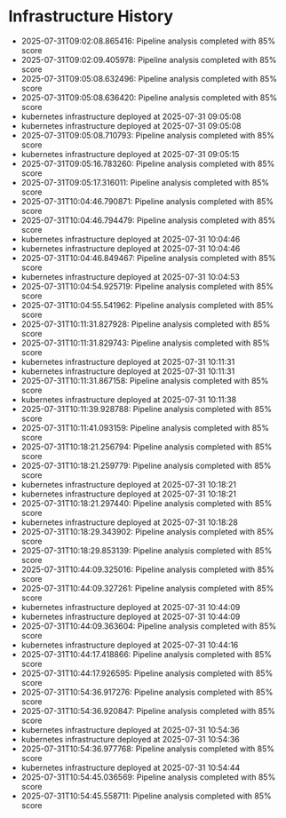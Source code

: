 # Infrastructure History

- 2025-07-31T09:02:08.865416: Pipeline analysis completed with 85% score
- 2025-07-31T09:02:09.405978: Pipeline analysis completed with 85% score
- 2025-07-31T09:05:08.632496: Pipeline analysis completed with 85% score
- 2025-07-31T09:05:08.636420: Pipeline analysis completed with 85% score
- kubernetes infrastructure deployed at 2025-07-31 09:05:08
- kubernetes infrastructure deployed at 2025-07-31 09:05:08
- 2025-07-31T09:05:08.710793: Pipeline analysis completed with 85% score
- kubernetes infrastructure deployed at 2025-07-31 09:05:15
- 2025-07-31T09:05:16.783260: Pipeline analysis completed with 85% score
- 2025-07-31T09:05:17.316011: Pipeline analysis completed with 85% score
- 2025-07-31T10:04:46.790871: Pipeline analysis completed with 85% score
- 2025-07-31T10:04:46.794479: Pipeline analysis completed with 85% score
- kubernetes infrastructure deployed at 2025-07-31 10:04:46
- kubernetes infrastructure deployed at 2025-07-31 10:04:46
- 2025-07-31T10:04:46.849467: Pipeline analysis completed with 85% score
- kubernetes infrastructure deployed at 2025-07-31 10:04:53
- 2025-07-31T10:04:54.925719: Pipeline analysis completed with 85% score
- 2025-07-31T10:04:55.541962: Pipeline analysis completed with 85% score
- 2025-07-31T10:11:31.827928: Pipeline analysis completed with 85% score
- 2025-07-31T10:11:31.829743: Pipeline analysis completed with 85% score
- kubernetes infrastructure deployed at 2025-07-31 10:11:31
- kubernetes infrastructure deployed at 2025-07-31 10:11:31
- 2025-07-31T10:11:31.867158: Pipeline analysis completed with 85% score
- kubernetes infrastructure deployed at 2025-07-31 10:11:38
- 2025-07-31T10:11:39.928788: Pipeline analysis completed with 85% score
- 2025-07-31T10:11:41.093159: Pipeline analysis completed with 85% score
- 2025-07-31T10:18:21.256794: Pipeline analysis completed with 85% score
- 2025-07-31T10:18:21.259779: Pipeline analysis completed with 85% score
- kubernetes infrastructure deployed at 2025-07-31 10:18:21
- kubernetes infrastructure deployed at 2025-07-31 10:18:21
- 2025-07-31T10:18:21.297440: Pipeline analysis completed with 85% score
- kubernetes infrastructure deployed at 2025-07-31 10:18:28
- 2025-07-31T10:18:29.343902: Pipeline analysis completed with 85% score
- 2025-07-31T10:18:29.853139: Pipeline analysis completed with 85% score
- 2025-07-31T10:44:09.325016: Pipeline analysis completed with 85% score
- 2025-07-31T10:44:09.327261: Pipeline analysis completed with 85% score
- kubernetes infrastructure deployed at 2025-07-31 10:44:09
- kubernetes infrastructure deployed at 2025-07-31 10:44:09
- 2025-07-31T10:44:09.363604: Pipeline analysis completed with 85% score
- kubernetes infrastructure deployed at 2025-07-31 10:44:16
- 2025-07-31T10:44:17.418866: Pipeline analysis completed with 85% score
- 2025-07-31T10:44:17.926595: Pipeline analysis completed with 85% score
- 2025-07-31T10:54:36.917276: Pipeline analysis completed with 85% score
- 2025-07-31T10:54:36.920847: Pipeline analysis completed with 85% score
- kubernetes infrastructure deployed at 2025-07-31 10:54:36
- kubernetes infrastructure deployed at 2025-07-31 10:54:36
- 2025-07-31T10:54:36.977768: Pipeline analysis completed with 85% score
- kubernetes infrastructure deployed at 2025-07-31 10:54:44
- 2025-07-31T10:54:45.036569: Pipeline analysis completed with 85% score
- 2025-07-31T10:54:45.558711: Pipeline analysis completed with 85% score
